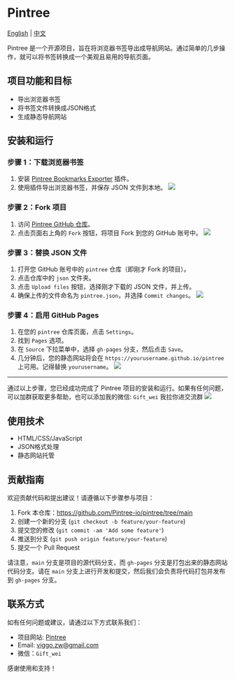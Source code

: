 # Pintree

[English](README.md) | [中文](README.zh.md)

Pintree 是一个开源项目，旨在将浏览器书签导出成导航网站。通过简单的几步操作，就可以将书签转换成一个美观且易用的导航页面。

## 项目功能和目标

- 导出浏览器书签
- 将书签文件转换成JSON格式
- 生成静态导航网站

## 安装和运行

### 步骤 1：下载浏览器书签

1. 安装 [Pintree Bookmarks Exporter](https://chromewebstore.google.com/detail/pintree-bookmarks-exporte/mjcglnkikjidokobpfdcdmcnfdicojce) 插件。
2. 使用插件导出浏览器书签，并保存 JSON 文件到本地。
![](https://github.com/Pintree-io/pintree/blob/main/assets/step1.png)

### 步骤 2：Fork 项目

1. 访问 [Pintree GitHub 仓库](https://github.com/Pintree-io/pintree)。
2. 点击页面右上角的 `Fork` 按钮，将项目 Fork 到您的 GitHub 账号中。
![](https://github.com/Pintree-io/pintree/blob/main/assets/step2.png)

### 步骤 3：替换 JSON 文件

1. 打开您 GitHub 账号中的 `pintree` 仓库（即刚才 Fork 的项目）。
2. 点击仓库中的 `json` 文件夹。
3. 点击 `Upload files` 按钮，选择刚才下载的 JSON 文件，并上传。
4. 确保上传的文件命名为 `pintree.json`，并选择 `Commit changes`。
![](https://github.com/Pintree-io/pintree/blob/main/assets/step3.png)

### 步骤 4：启用 GitHub Pages

1. 在您的 `pintree` 仓库页面，点击 `Settings`。
2. 找到 `Pages` 选项。
3. 在 `Source` 下拉菜单中，选择 `gh-pages` 分支，然后点击 `Save`。
4. 几分钟后，您的静态网站将会在 `https://yourusername.github.io/pintree` 上可用。记得替换 `yourusername`。
![](https://github.com/Pintree-io/pintree/blob/main/assets/step4.png)

---

通过以上步骤，您已经成功完成了 Pintree 项目的安装和运行。如果有任何问题，可以加群获取更多帮助，也可以添加我的微信: ```Gift_wei``` 我拉你进交流群
![](https://github.com/Pintree-io/pintree/blob/main/assets/wechat_group.png)

## 使用技术

- HTML/CSS/JavaScript
- JSON格式处理
- 静态网站托管

## 贡献指南

欢迎贡献代码和提出建议！请遵循以下步骤参与项目：

1. Fork 本仓库：https://github.com/Pintree-io/pintree/tree/main
2. 创建一个新的分支 (`git checkout -b feature/your-feature`)
3. 提交您的修改 (`git commit -am 'Add some feature'`)
4. 推送到分支 (`git push origin feature/your-feature`)
5. 提交一个 Pull Request

请注意，`main` 分支是项目的源代码分支，而 `gh-pages` 分支是打包出来的静态网站代码分支。请在 `main` 分支上进行开发和提交，然后我们会负责将代码打包并发布到 `gh-pages` 分支。

## 联系方式

如有任何问题或建议，请通过以下方式联系我们：
- 项目网站: [Pintree](https://pintree.io/)
- Email: viggo.zw@gmail.com
- 微信：```Gift_wei```

感谢使用和支持！